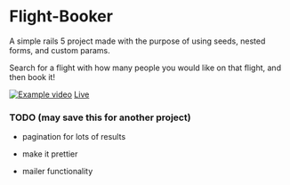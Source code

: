 # Flight-Booker

A simple rails 5 project made with the purpose of using seeds, nested forms, and custom params.

Search for a flight with how many people you would like on that flight, and then book it!

[![Example video](https://imgur.com/Ik9M0px.gif)](https://i.imgur.com/HCuU1Sn.mp4)
[Live](http://scottjodoin-flight-booker.herokuapp.com/)

### TODO (may save this for another project)

* pagination for lots of results

*  make it prettier

* mailer functionality

